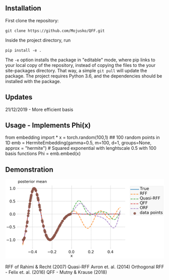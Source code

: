 ## Installation
First clone the repository:

`git clone https://github.com/Mojusko/QFF.git`

Inside the project directory, run

`pip install -e .`

The `-e` option installs the package in "editable" mode, where pip links to your local copy of the repository, instead of copying the files to the your site-packages directory. That way, a simple `git pull` will update the package.
The project requires Python 3.6, and the dependencies should be installed with the package.

## Updates
21/12/2019 - More efficient basis 


## Usage - Implements Phi(x) 
from embedding import *
x = torch.random(100,1) ## 100 random points in 1D
emb = HermiteEmbedding(gamma=0.5, m=100, d=1, groups=None, approx = "hermite") # Squared exponential with lenghtscale 0.5 with 100 basis functions 
Phi = emb.embed(x)

## Demonstration
![alt text](example.png "N/A")

RFF of Rahimi & Recht (2007)
Quasi-RFF Avron et. al. (2014) 
Orthogonal RFF - Felix et. al. (2016)
QFF - Mutny & Krause (2018)


